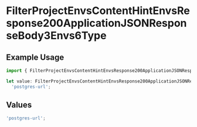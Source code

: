 # FilterProjectEnvsContentHintEnvsResponse200ApplicationJSONResponseBody3Envs6Type

## Example Usage

```typescript
import { FilterProjectEnvsContentHintEnvsResponse200ApplicationJSONResponseBody3Envs6Type } from '@vercel/client/models/operations';

let value: FilterProjectEnvsContentHintEnvsResponse200ApplicationJSONResponseBody3Envs6Type =
  'postgres-url';
```

## Values

```typescript
'postgres-url';
```
